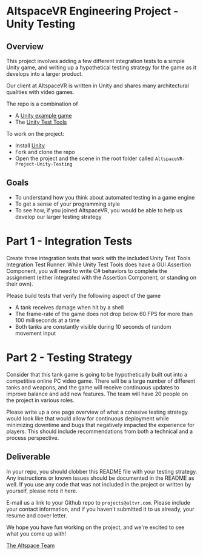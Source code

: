 # AltspaceVR Engineering Project - Unity Testing

## Overview

This project involves adding a few different integration tests to a simple Unity game, and writing up a hypothetical testing strategy for the game as it develops into a larger product.

Our client at AltspaceVR is written in Unity and shares many architectural qualities with video games. 

The repo is a combination of
- A [Unity example game](https://www.assetstore.unity3d.com/en/#!/content/46209)
- The [Unity Test Tools](https://www.assetstore.unity3d.com/en/#!/content/13802)

To work on the project:
- Install [Unity](https://unity3d.com/unity/qa/patch-releases/5.3.4p1)
- Fork and clone the repo
- Open the project and the scene in the root folder called `AltspaceVR-Project-Unity-Testing`

## Goals

- To understand how you think about automated testing in a game engine
- To get a sense of your programming style
- To see how, if you joined AltspaceVR, you would be able to help us develop our larger testing strategy

# Part 1 - Integration Tests

Create three integration tests that work with the included Unity Test Tools Integration Test Runner. While Unity Test Tools does have a GUI Assertion Component, you will need to write C# behaviors to complete the assignment (either integrated with the Assertion Component, or standing on their own). 

Please build tests that verify the following aspect of the game

- A tank receives damage when hit by a shell
- The frame-rate of the game does not drop below 60 FPS for more than 100 milliseconds at a time
- Both tanks are constantly visible during 10 seconds of random movement input

# Part 2 - Testing Strategy

Consider that this tank game is going to be hypothetically built out into a competitive online PC video game. There will be a large number of different tanks and weapons, and the game will receive continuous updates to improve balance and add new features. The team will have 20 people on the project in various roles. 

Please write up a one page overview of what a cohesive testing strategy would look like that would allow for continuous deployment while minimizing downtime and bugs that negatively impacted the experience for players. This should include recommendations from both a technical and a process perspective.

## Deliverable

In your repo, you should clobber this README file with your testing strategy. Any instructions or known issues should be documented in the README as well. If you use any code that was not included in the project or written by yourself, please note it here.

E-mail us a link to your Github repo to `projects@altvr.com`. Please include your contact information, and if you haven't submitted it to us already, your resume and cover letter. 

We hope you have fun working on the project, and we're excited to see what you come up with!
    
[The Altspace Team](http://altvr.com/team/)


